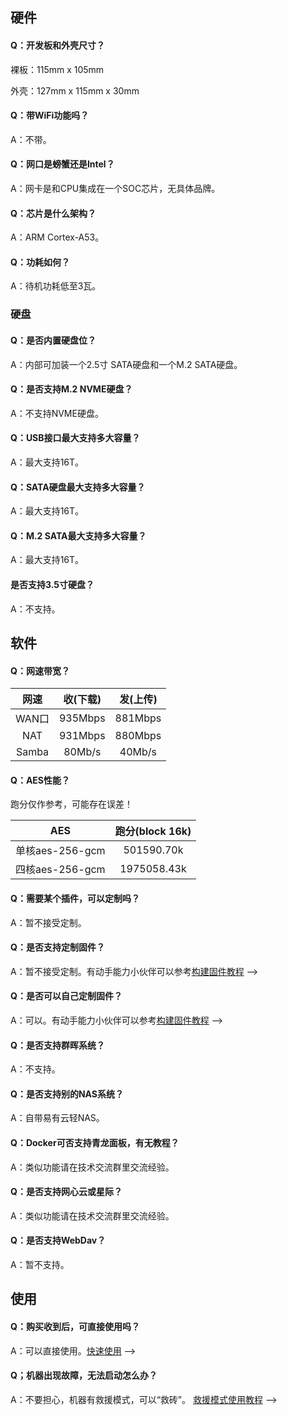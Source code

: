 ## 硬件

#### Q：开发板和外壳尺寸？

裸板：115mm x 105mm

外壳：127mm x 115mm x 30mm

#### Q：带WiFi功能吗？

A：不带。

#### Q：网口是螃蟹还是Intel？

A：网卡是和CPU集成在一个SOC芯片，无具体品牌。

#### Q：芯片是什么架构？

A：ARM Cortex-A53。

#### Q：功耗如何？

A：待机功耗低至3瓦。




### 硬盘

#### Q：是否内置硬盘位？

A：内部可加装一个2.5寸 SATA硬盘和一个M.2 SATA硬盘。

#### Q：是否支持M.2 NVME硬盘？

A：不支持NVME硬盘。

#### Q：USB接口最大支持多大容量？

A：最大支持16T。

#### Q：SATA硬盘最大支持多大容量？

A：最大支持16T。

#### Q：M.2 SATA最大支持多大容量？

A：最大支持16T。

#### 是否支持3.5寸硬盘？

A：不支持。







## 软件

#### Q：网速带宽？

| 网速 | 收(下载) | 发(上传) |
| :----: | :----: | :----: |
| WAN口 | 935Mbps | 881Mbps |
| NAT | 931Mbps | 880Mbps |
| Samba | 80Mb/s | 40Mb/s |

#### Q：AES性能？

跑分仅作参考，可能存在误差！

| AES | 跑分(block 16k) |
| :----: | :----: | 
| 单核aes-256-gcm | 501590.70k |
| 四核aes-256-gcm | 1975058.43k |

#### Q：需要某个插件，可以定制吗？

A：暂不接受定制。

#### Q：是否支持定制固件？

A：暂不接受定制。有动手能力小伙伴可以参考[构建固件教程](https://doc.linkease.com/zh/guide/easepi/opensource.html) -->

#### Q：是否可以自己定制固件？

A：可以。有动手能力小伙伴可以参考[构建固件教程](https://doc.linkease.com/zh/guide/easepi/opensource.html) -->


#### Q：是否支持群晖系统？

A：不支持。

#### Q：是否支持别的NAS系统？

A：自带易有云轻NAS。

#### Q：Docker可否支持青龙面板，有无教程？

A：类似功能请在技术交流群里交流经验。

#### Q：是否支持网心云或星际？

A：类似功能请在技术交流群里交流经验。

#### Q：是否支持WebDav？

A：暂不支持。





## 使用

#### Q：购买收到后，可直接使用吗？

A：可以直接使用。[快速使用](https://doc.linkease.com/zh/guide/easepi/quick.html) -->

#### Q；机器出现故障，无法启动怎么办？

A：不要担心，机器有救援模式，可以“救砖”。 [救援模式使用教程](https://doc.linkease.com/zh/guide/easepi/common.html#救援模式) -->